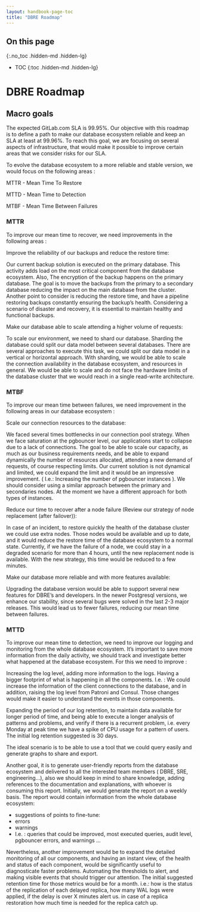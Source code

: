 ```yaml
---
layout: handbook-page-toc
title: "DBRE Roadmap"
---
```


## On this page
{:.no_toc .hidden-md .hidden-lg}

- TOC
{:toc .hidden-md .hidden-lg}


# DBRE Roadmap



## Macro goals

The expected GitLab.com SLA is 99.95%. Our objective with this roadmap is to define a path to make our database ecosystem reliable and keep an SLA at least at 99.96%.
To reach this goal, we are focusing on several aspects of infrastructure, that would make it possible to improve certain areas that we consider risks for our SLA.


To evolve the database ecosystem to a more reliable and stable version, we would focus on the following areas : 

MTTR - Mean Time To Restore

MTTD - Mean Time to Detection

MTBF - Mean Time Between Failures

### MTTR

To improve our mean time to recover, we need improvements in the following areas :

Improve the reliability of our backups and reduce the restore time: 

Our current backup solution is executed on the primary database. This activity adds load on the most critical component from the database ecosystem. Also, The encryption of the backup happens on the primary database. 
The goal is to move the backups from the primary to a secondary database reducing the impact on the main database from the cluster. 
Another point to consider is reducing the restore time, and have a pipeline restoring backups constantly ensuring the backup’s health. 
Considering a scenario of disaster and recovery, it is essential to maintain healthy and functional backups.


Make our database able to scale attending a higher volume of requests:

To scale our environment, we need to shard our database. Sharding the database could split our data model between several databases. There are several approaches to execute this task, we could split our data model in a vertical or horizontal approach. 
With sharding, we would be able to scale the connection availability in the database ecosystem, and resources in general. We would be able to scale and do not face the hardware limits of the database cluster that we would reach in a single read-write architecture. 

### MTBF

To improve our mean time between failures, we need improvement in the following areas in our database ecosystem :

Scale our connection resources to the database: 

We faced several times bottlenecks in our connection pool strategy. When we face saturation at the pgbouncer level, our applications start to collapse due to a lack of connections. 
The goal to be able to scale our capacity, as much as our business requirements needs, and be able to expand dynamically the number of resources allocated, attending a new demand of requests, of course respecting limits. 
Our current solution is not dynamical and limited, we could expand the limit and it would be an impressive improvement. ( I.e.: Increasing the number of pgbouncer instances ). 
We should consider using a similar approach between the primary and secondaries nodes. At the moment we have a different approach for both types of instances.



Reduce our time to recover after a node failure 
(Review our strategy of node replacement (after failover)):

In case of an incident, to restore quickly the health of the database cluster we could use extra nodes. Those nodes would be available and up to date, and it would reduce the restore time of the database ecosystem to a normal state.
Currently, if we have the failure of a node, we could stay in a degraded scenario for more than 4 hours, until the new replacement node is available. With the new strategy, this time would be reduced to a few minutes.  

Make our database more reliable and with more features available:

Upgrading the database version would be able to support several new features for DBRE’s and developers. In the newer Postgresql versions, we enhance our stability, since several bugs were solved in the last 2-3 major releases. 
This would lead us to fewer failures, reducing our mean time between failures.

### MTTD

To improve our mean time to detection, we need to improve our logging and monitoring from the whole database ecosystem. It’s important to save more information from the daily activity, we should track and investigate better what happened at the database ecosystem. For this we need to improve :

Increasing the log level, adding more information to the logs. Having a bigger footprint of what is happening in all the components. I.e. : We could increase the information of the client connections to the database, and in addition, raising the log level from Patroni and Consul. Those changes would make it easier to understand the events in those components.

Expanding the period of our log retention, to maintain data available for longer period of time,  and being able to execute a longer analysis of patterns and problems, and verify if there is a recurrent problem, i.e. every Monday at peak time we have a spike of CPU usage for a pattern of users. The initial log retention suggested is 30 days.

The ideal scenario is to be able to use a tool that we could query easily and generate graphs to share and export. 

Another goal, it is to generate user-friendly reports from the database ecosystem and delivered to all the interested team members ( DBRE, SRE, engineering…), also we should keep in mind to share knowledge, adding references to the documentation and explanations, with whoever is consuming this report. 
Initially, we would generate the report on a weekly basis. The report would contain information from the whole database ecosystem:
* suggestions of points to fine-tune:
* errors 
* warnings
* I.e. : queries that could be improved, most executed queries, audit level, pgbouncer errors, and warnings … 

Nevertheless, another improvement would be to expand the detailed monitoring of all our components, and having an instant view, of the health and status of each component, would be significantly useful to diagnosticate faster problems. 
Automating the thresholds to alert, and making visible events that should trigger our attention. The initial suggested retention time for those metrics would be for a month. i.e.: how is the status of the replication of each delayed replica, how many WAL logs were applied, if the delay is over X minutes alert us. in case of a replica restoration how much time is needed for the replica catch up.

